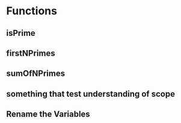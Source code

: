 # Functions

## isPrime

## firstNPrimes

## sumOfNPrimes

## something that test understanding of scope

## Rename the Variables

